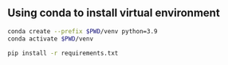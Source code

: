 
## Using conda to install virtual environment
```bash
conda create --prefix $PWD/venv python=3.9
conda activate $PWD/venv

pip install -r requirements.txt
```